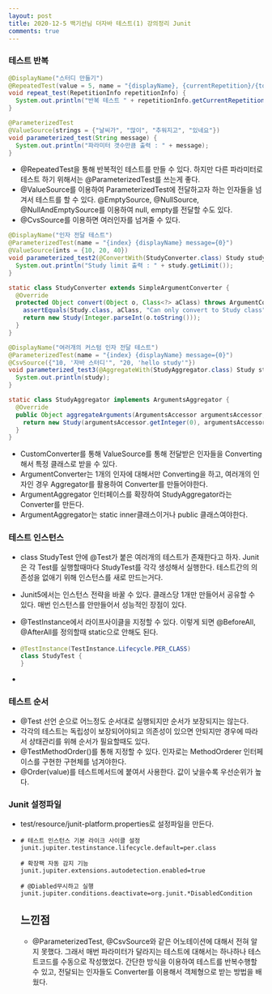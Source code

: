 ```yaml
---
layout: post
title: 2020-12-5 백기선님 더자바 테스트(1) 강의정리 Junit
comments: true
---
```


### 테스트 반복

```java
@DisplayName("스터디 만들기")
@RepeatedTest(value = 5, name = "{displayName}, {currentRepetition}/{totalRepetition")
void repeat_test(RepetitionInfo repetitionInfo) {
  System.out.println("반복 테스트 " + repetitionInfo.getCurrentRepetition() + "/" + repetitionInfo.getTotalRepetitions());
}

@ParameterizedTest
@ValueSource(strings = {"날씨가", "많이", "추워지고", "있네요"})
void parameterized_test(String message) {
  System.out.println("파라미터 갯수만큼 출력 : " + message);
}
```

- @RepeatedTest을 통해 반복적인 테스트를 만들 수 있다. 하지만 다른 파라미터로 테스트 하기 위해서는 @ParameterizedTest를 쓰는게 좋다.
- @ValueSource를 이용하여 ParameterizedTest에 전달하고자 하는 인자들을 넘겨서 테스트를 할 수 있다. @EmptySource, @NullSource, @NullAndEmptySource를 이용하여 null, empty를 전달할 수도 있다.
- @CvsSource를 이용하면 여러인자를 넘겨줄 수 있다.

```java
@DisplayName("인자 전달 테스트")
@ParameterizedTest(name = "{index} {displayName} message={0}")
@ValueSource(ints = {10, 20, 40})
void parameterized_test2(@ConvertWith(StudyConverter.class) Study study) {
  System.out.println("Study limit 출력 : " + study.getLimit());
}

static class StudyConverter extends SimpleArgumentConverter {
  @Override
  protected Object convert(Object o, Class<?> aClass) throws ArgumentConversionException {
    assertEquals(Study.class, aClass, "Can only convert to Study class");
    return new Study(Integer.parseInt(o.toString()));
  }
}

@DisplayName("여러개의 커스텀 인자 전달 테스트")
@ParameterizedTest(name = "{index} {displayName} message={0}")
@CsvSource({"10, '자바 스터디'", "20, 'hello study'"})
void parameterized_test3(@AggregateWith(StudyAggregator.class) Study study) {
  System.out.println(study);
}

static class StudyAggregator implements ArgumentsAggregator {
  @Override
  public Object aggregateArguments(ArgumentsAccessor argumentsAccessor, ParameterContext parameterContext) throws ArgumentsAggregationException {
    return new Study(argumentsAccessor.getInteger(0), argumentsAccessor.getString(1));
  }
}
```

- CustomConverter를 통해 ValueSource를 통해 전달받은 인자들을 Converting해서 특정 클래스로 받을 수 있다.
- ArgumentConverter는 1개의 인자에 대해서만 Converting을 하고, 여러개의 인자인 경우 Aggregator를 활용하여 Converter를 만들어야한다.
- ArgumentAggregator 인터페이스를 확장하여 StudyAggregator라는 Converter를 만든다.
- ArgumentAggregator는 static inner클래스이거나 public 클래스여야한다.



### 테스트 인스턴스

- class StudyTest 안에 @Test가 붙은 여러개의 테스트가 존재한다고 하자. Junit은 각 Test를 실행할때마다 StudyTest를 각각 생성해서 실행한다. 테스트간의 의존성을 없애기 위해 인스턴스를 새로 만드는거다.

- Junit5에서는 인스턴스 전략을 바꿀 수 있다. 클래스당 1개만 만들어서 공유할 수 있다. 매번 인스턴스를 안만들어서 성능적인 장점이 있다.

- @TestInstance에서 라이프사이클을 지정할 수 있다. 이렇게 되면 @BeforeAll, @AfterAll를 정의할때 static으로 안해도 된다.

- ```java
  @TestInstance(TestInstance.Lifecycle.PER_CLASS)
  class StudyTest {
  }
  ```

-



### 테스트 순서

- @Test 선언 순으로 어느정도 순서대로 실행되지만 순서가 보장되지는 않는다.
- 각각의 테스트는 독립성이 보장되어야되고 의존성이 있으면 안되지만 경우에 따라서 상태관리를 위해 순서가 필요할때도 있다.
- @TestMethodOrder()를 통해 지정할 수 있다. 인자로는 MethodOrderer 인터페이스를 구현한 구현체를 넘겨야한다.
- @Order(value)를 테스트메서드에 붙여서 사용한다. 값이 낮을수록 우선순위가 높다.



### Junit 설정파일

- test/resource/junit-platform.properties로 설정파일을 만든다.

- ```properties
  # 테스트 인스턴스 기본 라이크 사이클 설정
  junit.jupiter.testinstance.lifecycle.default=per.class

  # 확장팩 자동 감지 기능
  junit.jupiter.extensions.autodetection.enabled=true

  # @Diabled무시하고 실행
  junit.jupiter.conditions.deactivate=org.junit.*DisabledCondition
  ```

  ## 느낀점
  - @ParameterizedTest, @CsvSource와 같은 어노테이션에 대해서 전혀 알지 못했다. 그래서 매번 파라미터가 달라지는 테스트에 대해서는 하나하나 테스트코드를 수동으로 작성했었다. 간단한 방식을 이용하여 테스트를 반복수행할 수 있고, 전달되는 인자들도 Converter를 이용해서 객체형으로 받는 방법을 배웠다.
